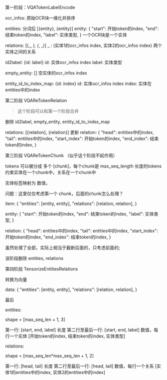 第一阶段：VQATokenLabelEncode

ocr_infos: 原始OCR块一维化并排序

entities: 分词后 [{entity}, {entity}]
    entity: {
        "start": 开始token的index,
        "end": 结束token的index,
        "label": 实体类型,
    }
    一个OCR块是一个实体

relations: [(_, _), (_, _)]
    _ : (实体1的ocr_infos index, 实体2的ocr_infos index)
    两个实体之间的关系

id2label: {id: label}
    id: 实体ocr_infos index
    label: 实体类型

empty_entity: []
    空实体的ocr_infos index

entity_id_to_index_map: {id: index}
    id: 实体ocr_infos index
    index: 实体在entities中的index


第二阶段 VQAReTokenRelation

> 这个阶段可以和第一个阶段合并


删除 id2label, empty_entity, entity_id_to_index_map

relations: [{relation}, {relation}] 更新
    relation: {
        "head": entities中的index,
        "tail": entities中的index,
        "start_index": 开始token的index,
        "end_index": 结束token的index,
    }

第三阶段 VQAReTokenChunk （似乎这个阶段不起作用）

tokens 可以被分成 多个 [chunk]，每个chunk是 max_seq_length 长度的tokens
约束实体在一个chunk中，关系在一个chunk中

实体标签映射为 数值，

问题：这里仅仅考虑第一个 chunk，后面的chunk怎么处理？

item: {
    "entities": [entity, entity],
    "relations": [relation, relation],
}

entity: {
    "start": 开始token的index,
    "end": 结束token的index,
    "label": 实体类型,
}

relation: {
    "head": entities中的index,
    "tail": entities中的index,
    "start_index": 开始token的index,
    "end_index": 结束token的index,
}

虽然处理了全部，实际上相当于截断后面的，只考虑前面的;

该阶段删除 entities, relations


第四阶段 TensorizeEntitiesRelations

转换为向量 

data: {
    "entities": [entity, entity],
    "relations": [relation, relation],
}

最后 

entities: 

shape = [max_seq_len + 1, 3]

第一行: [start, end, label] 长度
第二行至最后一行: [start, end, label] 数值，每行一个实体
[开始token的index, 结束token的index, 实体类型]

relations:

shape = [max_seq_len*max_seq_len + 1, 2]

第一行: [head, tail] 长度
第二行至最后一行: [head, tail] 数值，每行一个关系
[实体1的entities中的index, 实体2的entities中的index]
